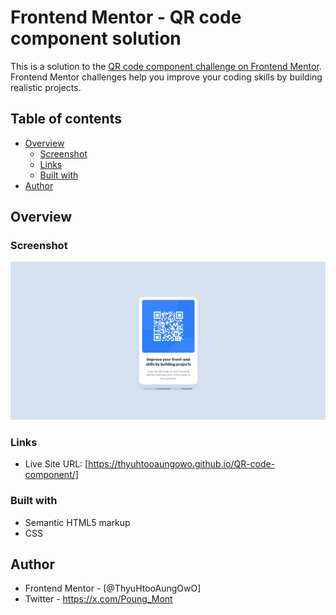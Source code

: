 # Frontend Mentor - QR code component solution

This is a solution to the [QR code component challenge on Frontend Mentor](https://www.frontendmentor.io/challenges/qr-code-component-iux_sIO_H). Frontend Mentor challenges help you improve your coding skills by building realistic projects.

## Table of contents

- [Overview](#overview)
  - [Screenshot](#screenshot)
  - [Links](#links)
  - [Built with](#built-with)
- [Author](#author)

## Overview

### Screenshot

![](./screenshot.png)

### Links

- Live Site URL: [https://thyuhtooaungowo.github.io/QR-code-component/]

### Built with

- Semantic HTML5 markup
- CSS

## Author

- Frontend Mentor - [@ThyuHtooAungOwO]
- Twitter - https://x.com/Poung_Mont
